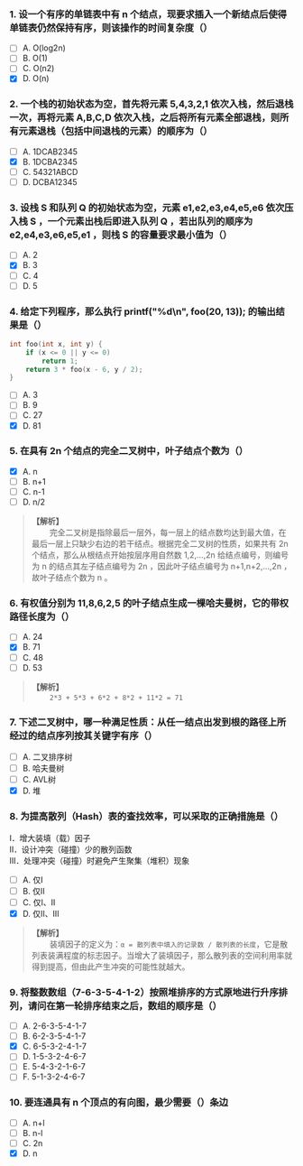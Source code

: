 ### 1. 设一个有序的单链表中有 n 个结点，现要求插入一个新结点后使得单链表仍然保持有序，则该操作的时间复杂度（）
- [ ] A. O(log2n)
- [ ] B. O(1)
- [ ] C. O(n2)
- [x] D. O(n)

### 2. 一个栈的初始状态为空，首先将元素 5,4,3,2,1 依次入栈，然后退栈一次，再将元素 A,B,C,D 依次入栈，之后将所有元素全部退栈，则所有元素退栈（包括中间退栈的元素）的顺序为（）
- [ ] A. 1DCAB2345
- [x] B. 1DCBA2345
- [ ] C. 54321ABCD
- [ ] D. DCBA12345

### 3. 设栈 S 和队列 Q 的初始状态为空，元素 e1,e2,e3,e4,e5,e6 依次压入栈 S ，一个元素出栈后即进入队列 Q ，若出队列的顺序为 e2,e4,e3,e6,e5,e1 ，则栈 S 的容量要求最小值为（）
- [ ] A. 2
- [x] B. 3
- [ ] C. 4
- [ ] D. 5

### 4. 给定下列程序，那么执行 printf("%d\n", foo(20, 13)); 的输出结果是（）
```c
int foo(int x, int y) {
	if (x <= 0 || y <= 0)
		return 1;
	return 3 * foo(x - 6, y / 2);
}
```

- [ ] A. 3
- [ ] B. 9
- [ ] C. 27
- [x] D. 81

### 5. 在具有 2n 个结点的完全二叉树中，叶子结点个数为（）
- [x] A. n
- [ ] B. n+1
- [ ] C. n-1
- [ ] D. n/2

> **【解析】**<br>
> &#160; &#160; &#160; &#160; 完全二叉树是指除最后一层外，每一层上的结点数均达到最大值，在最后一层上只缺少右边的若干结点。根据完全二叉树的性质，如果共有 2n 个结点，那么从根结点开始按层序用自然数 1,2,...,2n 给结点编号，则编号为 n 的结点其左子结点编号为 2n ，因此叶子结点编号为 n+1,n+2,...,2n ，故叶子结点个数为 n 。<br>

### 6. 有权值分别为 11,8,6,2,5 的叶子结点生成一棵哈夫曼树，它的带权路径长度为（）
- [ ] A. 24
- [x] B. 71
- [ ] C. 48
- [ ] D. 53

> **【解析】**<br>
> &#160; &#160; &#160; &#160; `2*3 + 5*3 + 6*2 + 8*2 + 11*2 = 71`<br>

### 7. 下述二叉树中，哪一种满足性质：从任一结点出发到根的路径上所经过的结点序列按其关键字有序（）
- [ ] A. 二叉排序树
- [ ] B. 哈夫曼树
- [ ] C. AVL树
- [x] D. 堆

### 8. 为提高散列（Hash）表的查找效率，可以采取的正确措施是（）
Ⅰ．增大装填（载）因子<br>
Ⅱ．设计冲突（碰撞）少的散列函数<br>
Ⅲ．处理冲突（碰撞）时避免产生聚集（堆积）现象<br>

- [ ] A. 仅Ⅰ
- [ ] B. 仅Ⅱ
- [ ] C. 仅Ⅰ、Ⅱ
- [x] D. 仅Ⅱ、Ⅲ

> **【解析】**<br>
> &#160; &#160; &#160; &#160; 装填因子的定义为：`α = 散列表中填入的记录数 / 散列表的长度`，它是散列表装满程度的标志因子。当增大了装填因子，那么散列表的空间利用率就得到提高，但由此产生冲突的可能性就越大。<br>

### 9. 将整数数组（7-6-3-5-4-1-2）按照堆排序的方式原地进行升序排列，请问在第一轮排序结束之后，数组的顺序是（）
- [ ] A. 2-6-3-5-4-1-7
- [ ] B. 6-2-3-5-4-1-7
- [x] C. 6-5-3-2-4-1-7
- [ ] D. 1-5-3-2-4-6-7
- [ ] E. 5-4-3-2-1-6-7
- [ ] F. 5-1-3-2-4-6-7

### 10. 要连通具有 n 个顶点的有向图，最少需要（）条边
- [ ] A. n+l
- [ ] B. n-l
- [ ] C. 2n
- [x] D. n

